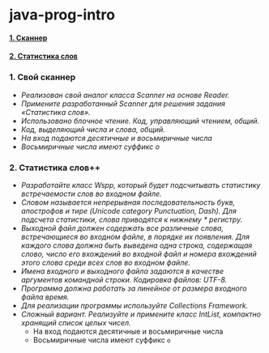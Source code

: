 # java-prog-intro

#### [1. Сканнер](#1-cвой-сканнер)
#### [2. Статистика слов](#2-стастистика-слов)

### 1. Свой сканнер
 * *Реализован свой аналог класса Scanner на основе Reader.*
 * *Примените разработанный Scanner для решения задания «Статистика слов».*
 * *Использовано блочное чтение. Код, управляющий чтением, общий.*
 * *Код, выделяющий числа и слова, общий.*
 * *На вход подаются десятичные и восьмиричные числа*
 * *Восьмиричные числа имеют суффикс o*

### 2. Статистика слов++
 * *Разработайте класс Wspp, который будет подсчитывать статистику встречаемости слов во входном файле.*
 * *Словом называется непрерывная последовательность букв, апострофов и тире (Unicode category Punctuation, Dash). Для подсчета статистики, слова приводятся к нижнему  * регистру.*
 * *Выходной файл должен содержать все различные слова, встречающиеся во входном файле, в порядке их появления. Для каждого слова должна быть выведена одна строка, содержащая слово, число его вхождений во входной файл и номера вхождений этого слова среди всех слов во входном файле.*
 * *Имена входного и выходного файла задаются в качестве аргументов командной строки. Кодировка файлов: UTF-8.*
 * *Программа должна работать за линейное от размера входного файла время.*
 * *Для реализации программы используйте Collections Framework.*
 * *Сложный вариант. Реализуйте и примените класс IntList, компактно хранящий список целых чисел.*
   * На вход подаются десятичные и восьмиричные числа
   * Восьмиричные числа имеют суффикс `o`
